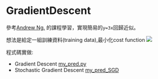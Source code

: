 # GradientDescent
參考[Andrew Ng.](http://blogger.gtwang.org/2013/07/standford-machine-learning-1.html) 的課程學習，實現簡易的`y=3x`回歸近似。


想法是給定一組訓練資料(training data),最小化cost function
<img src="http://chart.googleapis.com/chart?cht=tx&chl= \LARGE J(\theta) = \frac{1}{2}\sum_i(h_\theta(x^{(i)}) - y^{(i)})^2" style="border:none;">

程式碼實做:

- Gradient Descent [my_pred.py](https://github.com/ihongChen/GradientDescent/blob/master/my_pred.py)
- Stochastic Gradient Descent  [my_pred_SGD](https://github.com/ihongChen/GradientDescent/blob/master/my_pred_SGD.py)
